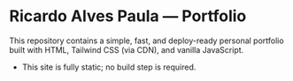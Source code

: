 ﻿# Ricardo Alves Paula — Portfolio

This repository contains a simple, fast, and deploy-ready personal portfolio built with HTML, Tailwind CSS (via CDN), and vanilla JavaScript.

- This site is fully static; no build step is required.